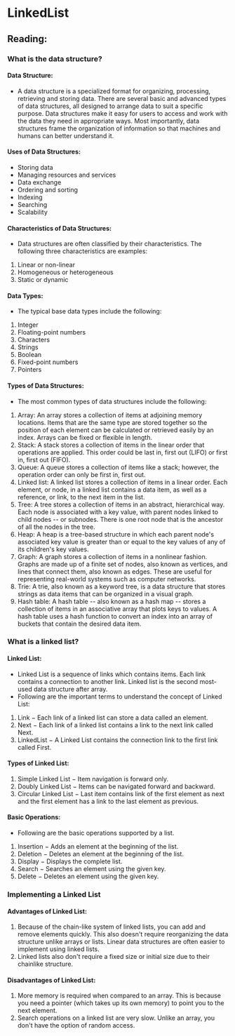 # LinkedList

## Reading:

### What is the data structure?
#### Data Structure:
- A data structure is a specialized format for organizing, processing, retrieving and storing data. There are several basic and advanced types of data structures, all designed to arrange data to suit a specific purpose. Data structures make it easy for users to access and work with the data they need in appropriate ways. Most importantly, data structures frame the organization of information so that machines and humans can better understand it.

#### Uses of Data Structures:
- Storing data
- Managing resources and services
- Data exchange
- Ordering and sorting
- Indexing
- Searching
- Scalability

#### Characteristics of Data Structures:
- Data structures are often classified by their characteristics. The following three characteristics are examples:
1. Linear or non-linear
2. Homogeneous or heterogeneous
3. Static or dynamic

#### Data Types:
- The typical base data types include the following:
1. Integer
2. Floating-point numbers
3. Characters
4. Strings
5. Boolean
6. Fixed-point numbers
7. Pointers

#### Types of Data Structures:
- The most common types of data structures include the following:
1. Array: An array stores a collection of items at adjoining memory locations. Items that are the same type are stored together so the position of each element can be calculated or retrieved easily by an index. Arrays can be fixed or flexible in length.
2. Stack: A stack stores a collection of items in the linear order that operations are applied. This order could be last in, first out (LIFO) or first in, first out (FIFO).
3. Queue: A queue stores a collection of items like a stack; however, the operation order can only be first in, first out.
4. Linked list: A linked list stores a collection of items in a linear order. Each element, or node, in a linked list contains a data item, as well as a reference, or link, to the next item in the list.
5. Tree: A tree stores a collection of items in an abstract, hierarchical way. Each node is associated with a key value, with parent nodes linked to child nodes -- or subnodes. There is one root node that is the ancestor of all the nodes in the tree.
6. Heap: A heap is a tree-based structure in which each parent node's associated key value is greater than or equal to the key values of any of its children's key values.
7. Graph: A graph stores a collection of items in a nonlinear fashion. Graphs are made up of a finite set of nodes, also known as vertices, and lines that connect them, also known as edges. These are useful for representing real-world systems such as computer networks.
8. Trie: A trie, also known as a keyword tree, is a data structure that stores strings as data items that can be organized in a visual graph.
9. Hash table: A hash table -- also known as a hash map -- stores a collection of items in an associative array that plots keys to values. A hash table uses a hash function to convert an index into an array of buckets that contain the desired data item.

### What is a linked list?
#### Linked List:
- Linked List is a sequence of links which contains items. Each link contains a connection to another link. Linked list is the second most-used data structure after array. 
- Following are the important terms to understand the concept of Linked List:
1. Link − Each link of a linked list can store a data called an element.
2. Next − Each link of a linked list contains a link to the next link called Next.
3. LinkedList − A Linked List contains the connection link to the first link called First.

#### Types of Linked List:
1. Simple Linked List − Item navigation is forward only.
2. Doubly Linked List − Items can be navigated forward and backward.
3. Circular Linked List − Last item contains link of the first element as next and the first element has a link to the last element as previous.

#### Basic Operations:
- Following are the basic operations supported by a list.
1. Insertion − Adds an element at the beginning of the list.
2. Deletion − Deletes an element at the beginning of the list.
3. Display − Displays the complete list.
4. Search − Searches an element using the given key.
5. Delete − Deletes an element using the given key.

### Implementing a Linked List
#### Advantages of Linked List:
1. Because of the chain-like system of linked lists, you can add and remove elements quickly. This also doesn't require reorganizing the data structure unlike arrays or lists. Linear data structures are often easier to implement using linked lists.
2. Linked lists also don't require a fixed size or initial size due to their chainlike structure.
#### Disadvantages of Linked List:
1. More memory is required when compared to an array. This is because you need a pointer (which takes up its own memory) to point you to the next element.
2. Search operations on a linked list are very slow. Unlike an array, you don't have the option of random access.